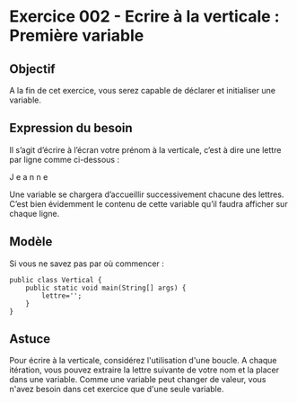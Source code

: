 # Exercice 002 - Ecrire à la verticale : Première variable

## Objectif
A la fin de cet exercice, vous serez capable de déclarer et initialiser une variable.

## Expression du besoin
Il s’agit d’écrire à l’écran votre prénom à la verticale, c’est à dire une lettre par ligne comme ci-dessous :

J
e
a
n
n
e

Une variable se chargera d’accueillir successivement chacune des lettres.
C’est bien évidemment le contenu de cette variable qu’il faudra afficher sur chaque ligne.

## Modèle
Si vous ne savez pas par où commencer :

    public class Vertical {
        public static void main(String[] args) {
            lettre='';
        }
    }

## Astuce
Pour écrire à la verticale, considérez l'utilisation d'une boucle.
A chaque itération, vous pouvez extraire la lettre suivante de votre nom et la placer dans une variable. Comme une variable peut changer de valeur, vous n'avez besoin dans cet exercice que d'une seule variable. 
